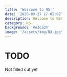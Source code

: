 ```yaml
---
title: 'Welcome to NS!'
date: '2020-09-27 17:02:02'
description: Welcome to NS!
category: NS
background: '#e3da34'
image: '/assets/img/03.jpg'
---
```


# TODO

Not filled out yet
